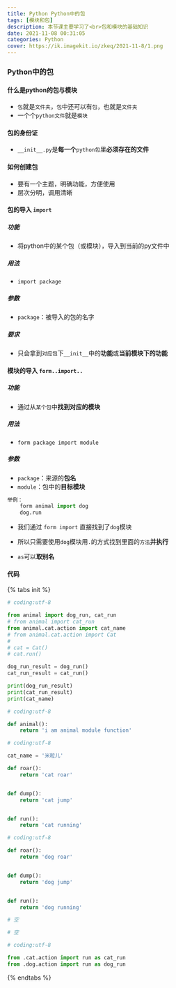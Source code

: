 ```yaml
---
title: Python Python中的包
tags: [模块和包]
description: 本节课主要学习了<br>包和模块的基础知识
date: 2021-11-08 00:31:05
categories: Python
cover: https://ik.imagekit.io/zkeq/2021-11-8/1.png
---
```


### Python中的包

#### 什么是python的包与模块

- `包`就是`文件夹`，`包`中还可以有`包`，也就是`文件夹`
- 一个个`python文件`就是`模块`

#### 包的身份证

- `__init__.py`是**每一个**`python包`里**必须存在的文件**

#### 如何创建包

- 要有一个主题，明确功能，方便使用
- 层次分明，调用清晰

#### 包的导入 `import`

##### 功能

- 将python中的某个包（或模块），导入到当前的py文件中

##### 用法

- `import package`

##### 参数

- `package`：被导入的包的名字

##### 要求

- 只会拿到`对应包`下`__init__`中的**功能**或**当前模块下的功能**

#### 模块的导入 `form..import..`

##### 功能

- 通过从`某个包`中**找到对应的模块**

##### 用法

- `form package import module`

##### 参数

- `package`：来源的**包名**
- `module`：包中的**目标模块**

```python
举例：
	form animal import dog
    dog.run

```

- 我们通过 `form import` 直接找到了`dog`模块
- 所以只需要使用`dog`模块用`.`的方式找到里面的`方法`**并执行**

- `as`可以**取别名**

#### 代码

{% tabs  init %}
<!-- tab test1.py-->

```python
# coding:utf-8

from animal import dog_run, cat_run
# from animal import cat_run
from animal.cat.action import cat_name
# from animal.cat.action import Cat
#
# cat = Cat()
# cat.run()

dog_run_result = dog_run()
cat_run_result = cat_run()

print(dog_run_result)
print(cat_run_result)
print(cat_name)

```

<!-- endtab -->

<!-- tab  ./animal/main.py-->

```python
# coding:utf-8

def animal():
    return 'i am animal module function'

```

<!-- endtab -->

<!-- tab ./animal/cat/action.py-->

```python
# coding:utf-8

cat_name = '米粒儿'

def roar():
    return 'cat roar'


def dump():
    return 'cat jump'


def run():
    return 'cat running'

```

<!-- endtab -->

<!-- tab ./animal/dog/cation.py -->

```python
# coding:utf-8

def roar():
    return 'dog roar'


def dump():
    return 'dog jump'


def run():
    return 'dog running'

```

<!-- endtab -->

<!-- tab  ./animal/cat/__init__.py-->

```python
# 空
```

<!-- endtab -->

<!-- tab  ./animal/dog/__init__.py-->

```python
# 空
```

<!-- endtab -->

<!-- tab  ./animal/_init__.py-->

```python
# coding:utf-8

from .cat.action import run as cat_run
from .dog.action import run as dog_run

```

<!-- endtab -->

{% endtabs %}

